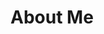 # About Me

<!--
**ravioli07/ravioli07** is a ✨ _special_ ✨ repository because its `README.md` (this file) appears on your GitHub profile.

Here are some ideas to get you started:
I am wanting to learn about GitHub

-->
